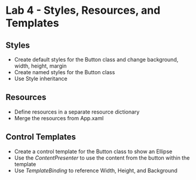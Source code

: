 # Lab 4 - Styles, Resources, and Templates

## Styles

* Create default styles for the Button class and change background, width, height, margin
* Create named styles for the Button class
* Use Style inheritance

## Resources

* Define resources in a separate resource dictionary
* Merge the resources from App.xaml

## Control Templates

* Create a control template for the Button class to show an Ellipse
* Use the *ContentPresenter* to use the content from the button within the template
* Use *TemplateBinding* to reference Width, Height, and Background
